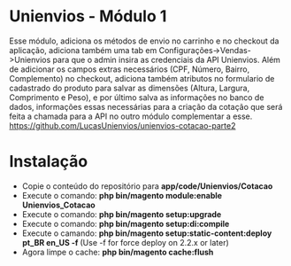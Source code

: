 # Unienvios - Módulo 1

Esse módulo, adiciona os métodos de envio no carrinho e no checkout da aplicação, adiciona também uma tab em Configurações->Vendas->Unienvios para que o admin insira as credenciais da API Unienvios. Além de adicionar os campos extras necessários (CPF, Número, Bairro, Complemento) no checkout, adiciona também atributos no formulario de cadastrado do produto para salvar as dimensões (Altura, Largura, Comprimento e Peso), e por último salva as informações no banco de dados, informações essas necessárias para a criação da cotação que será feita a chamada para a API no outro módulo complementar a esse. https://github.com/LucasUnienvios/unienvios-cotacao-parte2

# Instalação

- Copie o conteúdo do repositório para <b>app/code/Unienvios/Cotacao</b>
- Execute o comando: <b>php bin/magento module:enable Unienvios_Cotacao</b>
- Execute o comando: <b>php bin/magento setup:upgrade</b>
- Execute o comando: <b>php bin/magento setup:di:compile</b>
- Execute o camando: <b>php bin/magento setup:static-content:deploy pt_BR en_US -f
 </b>  (Use -f for force deploy on 2.2.x or later)
- Agora limpe o cache: <b>php bin/magento cache:flush</b>

